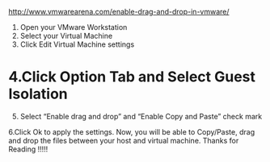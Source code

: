 http://www.vmwarearena.com/enable-drag-and-drop-in-vmware/


1. Open your VMware Workstation
2. Select your Virtual Machine
3. Click Edit Virtual Machine settings

# 4.Click Option Tab and Select Guest Isolation

5. Select “Enable drag and drop” and “Enable Copy and Paste” check mark

6.Click Ok to apply the settings.
Now, you will be able to Copy/Paste, drag and drop the files between your host and virtual machine.
Thanks for Reading !!!!!
